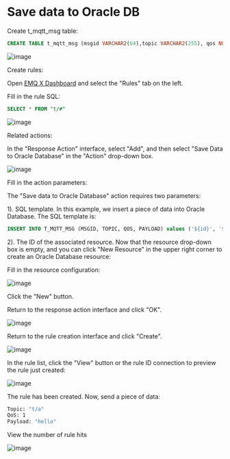 # Save data to Oracle DB

Create t_mqtt_msg table:

```sql
CREATE TABLE t_mqtt_msg (msgid VARCHAR2(64),topic VARCHAR2(255), qos NUMBER(1), payload NCLOB)
```

![image](./assets/rule-engine/oracle_action_1.png)

Create rules:

Open [EMQ X Dashboard](http://127.0.0.1:18083/#/rules) and select the "Rules" tab on the left.

Fill in the rule SQL:

```sql
SELECT * FROM "t/#"
```

![image](./assets/rule-engine/rule_sql.png)

Related actions:

In the "Response Action" interface, select "Add", and then select "Save Data to Oracle Database" in the "Action" drop-down box.

![image](./assets/rule-engine/oracle_action_2.png)

Fill in the action parameters:

The "Save data to Oracle Database" action requires two parameters:

1). SQL template. In this example, we insert a piece of data into Oracle Database. The SQL template is:

```sql
INSERT INTO T_MQTT_MSG (MSGID, TOPIC, QOS, PAYLOAD) values ('${id}', '${topic}', '${qos}', '${payload}');
```

2). The ID of the associated resource. Now that the resource drop-down box is empty, and you can click "New Resource" in the upper right corner to create an Oracle Database resource:

Fill in the resource configuration:

![image](./assets/rule-engine/oracle_action_3.png)

Click the "New" button.

Return to the response action interface and click "OK".

![image](./assets/rule-engine/oracle_action_4.png)

Return to the rule creation interface and click "Create".

![image](./assets/rule-engine/oracle_action_5.png)

In the rule list, click the "View" button or the rule ID connection to preview the rule just created:

![image](./assets/rule-engine/oracle_action_6.png)

The rule has been created. Now, send a piece of data:

```bash
Topic: "t/a"
QoS: 1
Payload: "hello"
```

View the number of rule hits

![image](./assets/rule-engine/oracle_action_7.png)
